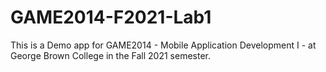 # GAME2014-F2021-Lab1

This is a Demo app for GAME2014 - Mobile Application Development I - at George Brown College in the Fall 2021 semester.
